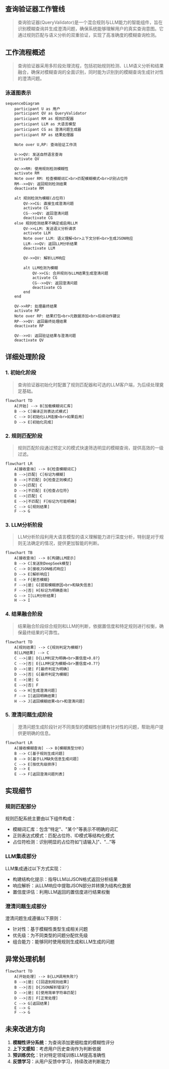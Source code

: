 ## 查询验证器工作管线

> 查询验证器(QueryValidator)是一个混合规则与LLM能力的智能组件，旨在识别模糊查询并生成澄清问题，确保系统能够理解用户的真实查询意图。它通过规则匹配与语义分析的双重验证，实现了高准确度的模糊查询检测。

## 工作流程概述

> 查询验证器采用多阶段处理流程，包括初始规则检测、LLM语义分析和结果融合，确保对模糊查询的全面识别，同时能为识别到的模糊查询生成针对性的澄清问题。

### 泳道图表示

```mermaid
sequenceDiagram
    participant U as 用户
    participant QV as QueryValidator
    participant RM as 规则匹配器
    participant LLM as 大语言模型
    participant CG as 澄清问题生成器
    participant RP as 结果处理器

    Note over U,RP: 查询验证工作流
    
    U->>QV: 发送自然语言查询
    activate QV
    
    QV->>RM: 使用规则检测模糊性
    activate RM
    Note over RM: 检查模糊词汇<br>匹配模糊模式<br>识别占位符
    RM-->>QV: 返回规则检测结果
    deactivate RM
    
    alt 规则检测为模糊(占位符)
        QV->>CG: 直接生成澄清问题
        activate CG
        CG-->>QV: 返回澄清问题
        deactivate CG
    else 规则检测结果不确定或启用LLM
        QV->>LLM: 发送语义分析请求
        activate LLM
        Note over LLM: 语义理解<br>上下文分析<br>生成JSON响应
        LLM-->>QV: 返回LLM分析结果
        deactivate LLM
        
        QV->>QV: 解析LLM响应
        
        alt LLM检测为模糊
            QV->>CG: 合并规则与LLM结果生成澄清问题
            activate CG
            CG-->>QV: 返回澄清问题
            deactivate CG
        end
    end
    
    QV->>RP: 处理最终结果
    activate RP
    Note over RP: 结果打包<br>元数据添加<br>后续动作建议
    RP-->>QV: 返回最终处理结果
    deactivate RP
    
    QV-->>U: 返回验证结果与澄清问题
    deactivate QV
```

## 详细处理阶段

### 1. 初始化阶段

> 查询验证器初始化时配置了规则匹配器和可选的LLM客户端，为后续处理奠定基础。

```mermaid
flowchart TD
    A[开始] --> B[加载模糊词汇库]
    B --> C[编译正则表达式模式]
    C --> D[初始化LLM连接<br>如果启用]
    D --> E[初始化完成]
```

### 2. 规则匹配阶段

> 规则匹配阶段通过预定义的模式快速筛选明显的模糊查询，提供高效的一级过滤。

```mermaid
flowchart LR
    A[接收查询] --> B{检查模糊词汇}
    B -->|匹配| C[标记为模糊]
    B -->|不匹配| D{检查正则模式}
    D -->|匹配| C
    D -->|不匹配| E{检查占位符}
    E -->|匹配| C
    E -->|不匹配| F[标记为可能明确]
    C --> G[规则结果]
    F --> G
```

### 3. LLM分析阶段

> LLM分析阶段利用大语言模型的语义理解能力进行深度分析，特别是对于规则无法确定的情况，提供更加智能的判断。

```mermaid
flowchart TB
    A[接收查询] --> B[构建LLM提示]
    B --> C[发送到DeepSeek模型]
    C --> D[接收JSON格式响应]
    D --> E[解析响应]
    E --> F{是否模糊}
    F -->|是| G[提取模糊原因<br>和缺失信息]
    F -->|否| H[标记为明确查询]
    G --> I[LLM分析结果]
    H --> I
```

### 4. 结果融合阶段

> 结果融合阶段综合规则和LLM的判断，依据置信度和特定规则进行权衡，确保最终结果的可靠性。

```mermaid
flowchart TD
    A[规则结果] --> C{规则判定为模糊?}
    B[LLM结果] --> C
    C -->|是| D{LLM判定为明确<br>置信度>0.8?}
    C -->|否| E{LLM判定为模糊<br>置信度>0.7?}
    D -->|是| F[最终判定为明确]
    D -->|否| G[最终判定为模糊]
    E -->|是| G
    E -->|否| F
    G --> H[生成澄清问题]
    F --> I[返回明确结果]
    H --> J[返回模糊结果<br>和澄清问题]
```

### 5. 澄清问题生成阶段

> 澄清问题生成阶段针对不同类型的模糊性创建有针对性的问题，帮助用户提供更明确的信息。

```mermaid
flowchart LR
    A[接收模糊查询] --> B{模糊类型分析}
    B --> C[基于规则生成问题]
    B --> D[基于LLM缺失信息生成问题]
    C --> E[按优先级排序]
    D --> E
    E --> F[返回澄清问题列表]
```

## 实现细节

### 规则匹配部分

规则匹配系统主要由以下组件构成：
- 模糊词汇库：包含"特定"、"某个"等表示不明确的词汇
- 正则表达式模式：匹配占位符、ID模式等结构化模式
- 占位符检测：识别明显的占位符如"[请输入]"、"..."等

### LLM集成部分

LLM集成通过以下方式实现：
- 构建结构化提示：指导LLM以JSON格式返回分析结果
- 响应解析：从LLM响应中提取JSON部分并转换为结构化数据
- 置信度评估：利用LLM返回的置信度进行结果权衡

### 澄清问题生成部分

澄清问题生成遵循以下原则：
- 针对性：基于模糊性类型生成相关问题
- 优先级：为不同类型的问题分配优先级
- 组合能力：能够同时使用规则生成和LLM生成的问题

## 异常处理机制

```mermaid
flowchart TD
    A[开始处理] --> B{LLM调用失败?}
    B -->|是| C[回退到规则结果]
    B -->|否| D{JSON解析错误?}
    D -->|是| E[使用简单字符串匹配]
    D -->|否| F[正常处理]
    C --> G[返回结果]
    E --> G
    F --> G
```

## 未来改进方向

1. **模糊性评分系统**：为查询添加更细粒度的模糊性评分
2. **上下文感知**：考虑用户历史查询作为判断依据
3. **预训练优化**：针对特定领域训练LLM提高准确性
4. **反馈学习**：从用户反馈中学习，持续改进判断能力
